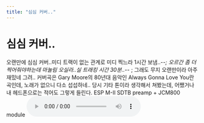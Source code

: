 ```yaml
---
title: "심심 커버.."
---
```

# 심심 커버..

오랜만에 심심 커버..미디 트랙이 없는 관계로 미디 찍느라 1시간 보냄..-_-; 
오르간 좀 더 찍어줘야하는데 마눌림 오실라..실 트래킹 시간 30분..-_- ;
그래도 무지 오랜만이라 아주 재밌네 그려..
커버곡은 Gary Moore의 80년대 음악인 Always Gonna Love You란 곡인데, 노래가 없으니 다소 섭섭하네..
당시 기타 톤이라 생각해서 쳐봤는데, 어쨌거나 내 헤드폰으로는 적어도 그렇게 들린다.
ESP M-II SDTB preamp + JCM800 module
![audio](390774a601f9f42d1cf7a19f4d90b617.mp3)




